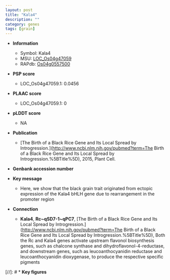 ```yaml
---
layout: post
title: "Kala4"
description: ""
category: genes
tags: [grain]
---
```


* **Information**  
    + Symbol: Kala4  
    + MSU: [LOC_Os04g47059](http://rice.plantbiology.msu.edu/cgi-bin/ORF_infopage.cgi?orf=LOC_Os04g47059)  
    + RAPdb: [Os04g0557500](http://rapdb.dna.affrc.go.jp/viewer/gbrowse_details/irgsp1?name=Os04g0557500)  

* **PSP score**  
    + LOC_Os04g47059.1: 0.0456 

* **PLAAC score**  
    + LOC_Os04g47059.1: 0 

* **pLDDT score**
    + NA


* **Publication**  
    + [The Birth of a Black Rice Gene and Its Local Spread by Introgression.](http://www.ncbi.nlm.nih.gov/pubmed?term=The Birth of a Black Rice Gene and Its Local Spread by Introgression.%5BTitle%5D), 2015, Plant Cell.

* **Genbank accession number**  

* **Key message**  
    + Here, we show that the black grain trait originated from ectopic expression of the Kala4 bHLH gene due to rearrangement in the promoter region

* **Connection**  
    + __Kala4__, __Rc~qSD7-1~qPC7__, [The Birth of a Black Rice Gene and Its Local Spread by Introgression.](http://www.ncbi.nlm.nih.gov/pubmed?term=The Birth of a Black Rice Gene and Its Local Spread by Introgression.%5BTitle%5D), Both the Rc and Kala4 genes activate upstream flavonol biosynthesis genes, such as chalcone synthase and dihydroflavonol-4-reductase, and downstream genes, such as leucoanthocyanidin reductase and leucoanthocyanidin dioxygenase, to produce the respective specific pigments

[//]: # * **Key figures**  


